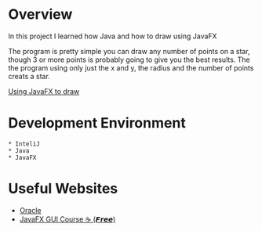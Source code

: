 # Overview

In this project I learned how Java and how to draw using JavaFX

The program is pretty simple you can draw any number of points on a star, though 3 or more points is probably going to give you the best results. The the program using only just the x and y, the radius and the number of points creats a star.


[Using JavaFX to draw](https://youtu.be/Po-sSsVHG2w)

# Development Environment

    * InteliJ
    * Java
    * JavaFX
    

# Useful Websites

* [Oracle](https://docs.oracle.com/javase/8/javafx/api/javafx/scene/shape/Polygon.html#getPoints--)
* [JavaFX GUI Course ☕ (𝙁𝙧𝙚𝙚)](https://www.youtube.com/watch?v=9XJicRt_FaI)